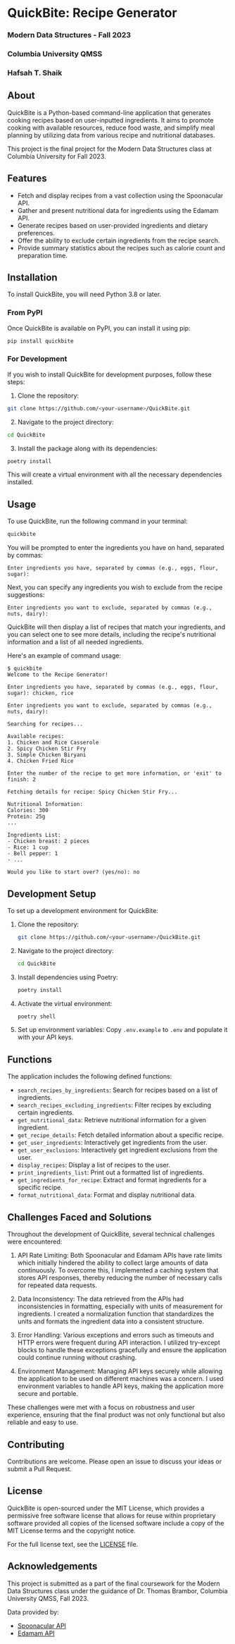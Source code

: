 # QuickBite: Recipe Generator

### Modern Data Structures - Fall 2023
### Columbia University QMSS
### Hafsah T. Shaik

## About
QuickBite is a Python-based command-line application that generates cooking recipes based on user-inputted ingredients. It aims to promote cooking with available resources, reduce food waste, and simplify meal planning by utilizing data from various recipe and nutritional databases.

This project is the final project for the Modern Data Structures class at Columbia University for Fall 2023.

## Features

- Fetch and display recipes from a vast collection using the Spoonacular API.
- Gather and present nutritional data for ingredients using the Edamam API.
- Generate recipes based on user-provided ingredients and dietary preferences.
- Offer the ability to exclude certain ingredients from the recipe search.
- Provide summary statistics about the recipes such as calorie count and preparation time.

## Installation

To install QuickBite, you will need Python 3.8 or later.

### From PyPI

Once QuickBite is available on PyPI, you can install it using pip:

```bash
pip install quickbite
```

### For Development

If you wish to install QuickBite for development purposes, follow these steps:

1. Clone the repository:

```bash
git clone https://github.com/<your-username>/QuickBite.git
```

2. Navigate to the project directory:

```bash
cd QuickBite
```

3. Install the package along with its dependencies:

```bash
poetry install
```

This will create a virtual environment with all the necessary dependencies installed.

## Usage

To use QuickBite, run the following command in your terminal:

```bash
quickbite
```

You will be prompted to enter the ingredients you have on hand, separated by commas:

```plaintext
Enter ingredients you have, separated by commas (e.g., eggs, flour, sugar):
```

Next, you can specify any ingredients you wish to exclude from the recipe suggestions:

```plaintext
Enter ingredients you want to exclude, separated by commas (e.g., nuts, dairy):
```

QuickBite will then display a list of recipes that match your ingredients, and you can select one to see more details, including the recipe's nutritional information and a list of all needed ingredients.

Here's an example of command usage:

```plaintext
$ quickbite
Welcome to the Recipe Generator!

Enter ingredients you have, separated by commas (e.g., eggs, flour, sugar): chicken, rice

Enter ingredients you want to exclude, separated by commas (e.g., nuts, dairy):

Searching for recipes...

Available recipes:
1. Chicken and Rice Casserole
2. Spicy Chicken Stir Fry
3. Simple Chicken Biryani
4. Chicken Fried Rice

Enter the number of the recipe to get more information, or 'exit' to finish: 2

Fetching details for recipe: Spicy Chicken Stir Fry...

Nutritional Information:
Calories: 300
Protein: 25g
...

Ingredients List:
- Chicken breast: 2 pieces
- Rice: 1 cup
- Bell pepper: 1
- ...

Would you like to start over? (yes/no): no
```
## Development Setup

To set up a development environment for QuickBite:

1. Clone the repository:
   ```bash
   git clone https://github.com/<your-username>/QuickBite.git
   ```
2. Navigate to the project directory:
   ```bash
   cd QuickBite
   ```
3. Install dependencies using Poetry:
   ```bash
   poetry install
   ```
4. Activate the virtual environment:
   ```bash
   poetry shell
   ```
5. Set up environment variables:
   Copy `.env.example` to `.env` and populate it with your API keys.

## Functions

The application includes the following defined functions:

- `search_recipes_by_ingredients`: Search for recipes based on a list of ingredients.
- `search_recipes_excluding_ingredients`: Filter recipes by excluding certain ingredients.
- `get_nutritional_data`: Retrieve nutritional information for a given ingredient.
- `get_recipe_details`: Fetch detailed information about a specific recipe.
- `get_user_ingredients`: Interactively get ingredients from the user.
- `get_user_exclusions`: Interactively get ingredient exclusions from the user.
- `display_recipes`: Display a list of recipes to the user.
- `print_ingredients_list`: Print out a formatted list of ingredients.
- `get_ingredients_for_recipe`: Extract and format ingredients for a specific recipe.
- `format_nutritional_data`: Format and display nutritional data.

## Challenges Faced and Solutions
Throughout the development of QuickBite, several technical challenges were encountered:

1. API Rate Limiting: Both Spoonacular and Edamam APIs have rate limits which initially hindered the ability to collect large amounts of data continuously. To overcome this, I implemented a caching system that stores API responses, thereby reducing the number of necessary calls for repeated data requests.

2. Data Inconsistency: The data retrieved from the APIs had inconsistencies in formatting, especially with units of measurement for ingredients. I created a normalization function that standardizes the units and formats the ingredient data into a consistent structure.

3. Error Handling: Various exceptions and errors such as timeouts and HTTP errors were frequent during API interaction. I utilized try-except blocks to handle these exceptions gracefully and ensure the application could continue running without crashing.

4. Environment Management: Managing API keys securely while allowing the application to be used on different machines was a concern. I used environment variables to handle API keys, making the application more secure and portable.

These challenges were met with a focus on robustness and user experience, ensuring that the final product was not only functional but also reliable and easy to use.

## Contributing

Contributions are welcome. Please open an issue to discuss your ideas or submit a Pull Request.

## License

QuickBite is open-sourced under the MIT License, which provides a permissive free software license that allows for reuse within proprietary software provided all copies of the licensed software include a copy of the MIT License terms and the copyright notice.

For the full license text, see the [LICENSE](LICENSE) file.

## Acknowledgements

This project is submitted as a part of the final coursework for the Modern Data Structures class under the guidance of Dr. Thomas Brambor, Columbia University QMSS, Fall 2023.

Data provided by:
- [Spoonacular API](https://spoonacular.com/food-api/docs)
- [Edamam API](https://developer.edamam.com/edamam-docs-recipe-api)
